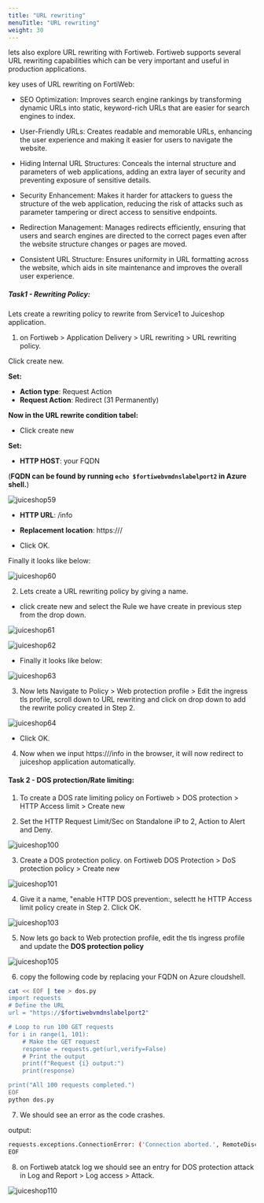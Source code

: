 ```yaml
---
title: "URL rewriting"
menuTitle: "URL rewriting"
weight: 30
---
```



lets also explore URL rewriting with Fortiweb. Fortiweb supports several URL rewriting capabilities which can be very important and useful in production applications.

key uses of URL rewriting on FortiWeb:

- SEO Optimization: Improves search engine rankings by transforming dynamic URLs into static, keyword-rich URLs that are easier for search engines to index.

- User-Friendly URLs: Creates readable and memorable URLs, enhancing the user experience and making it easier for users to navigate the website.

- Hiding Internal URL Structures: Conceals the internal structure and parameters of web applications, adding an extra layer of security and preventing exposure of sensitive details.

- Security Enhancement: Makes it harder for attackers to guess the structure of the web application, reducing the risk of attacks such as parameter tampering or direct access to sensitive endpoints.

- Redirection Management: Manages redirects efficiently, ensuring that users and search engines are directed to the correct pages even after the website structure changes or pages are moved.

- Consistent URL Structure: Ensures uniformity in URL formatting across the website, which aids in site maintenance and improves the overall user experience.


##### Task1 - Rewriting Policy:

Lets create a rewriting policy to rewrite from Service1 to Juiceshop application.

1. on Fortiweb > Application Delivery > URL rewriting > URL rewriting policy.

Click create new.

**Set:**

- **Action type**: Request Action
- **Request Action**: Redirect (31 Permanently)

**Now in the URL rewrite condition tabel:**

- Click create new

**Set:**

- **HTTP HOST**: your FQDN  

(**FQDN can be found by running ```echo $fortiwebvmdnslabelport2``` in Azure shell.**)

![juiceshop59](../images/httphost.png)

- **HTTP URL**: /info

- **Replacement location**: https://**<FQDN>**/ 

- Click OK.

Finally it looks like below: 

![juiceshop60](../images/urlcr.png)

2. Lets create a URL rewriting policy by giving a name.

- click create new and select the Rule we have create in previous step from the drop down. 

![juiceshop61](../images/rewrite.png)

![juiceshop62](../images/hostrewrite1.png)

- Finally it looks like below:

![juiceshop63](../images/finalpolicy.png)

3. Now lets Navigate to Policy > Web protection profile > Edit the ingress tls profile, scroll down to URL rewriting and click on drop down to add the rewrite policy created in Step 2.

![juiceshop64](../images/rewriteprofile.png)

- Click OK.

4. Now when we input https://**<FQDN>**/info in the browser, it will now redirect to juiceshop application automatically. 


#### Task 2 - DOS protection/Rate limiting:

1. To create a DOS rate limiting policy on Fortiweb > DOS protection > HTTP Access limit > Create new

2. Set the HTTP Request Limit/Sec on Standalone iP to 2, Action to Alert and Deny.

![juiceshop100](../images/dos.png)

3. Create a DOS protection policy. on Fortiweb DOS Protection > DoS protection policy > Create new

![juiceshop101](../images/dosp.png)


4. Give it a name, "enable HTTP DOS prevention:, selectt he HTTP Access limit policy create in Step 2. Click OK.

![juiceshop103](../images/dosp2.png)

5. Now lets go back to Web protection profile, edit the tls ingress profile and update the **DOS protection policy**

![juiceshop105](../images/dosprofile.png)

6. copy the following code by replacing your FQDN on Azure cloudshell.

```bash
cat << EOF | tee > dos.py
import requests
# Define the URL
url = "https://$fortiwebvmdnslabelport2"

# Loop to run 100 GET requests
for i in range(1, 101):
    # Make the GET request
    response = requests.get(url,verify=False)
    # Print the output
    print(f"Request {i} output:")
    print(response)

print("All 100 requests completed.")
EOF
python dos.py
```

7. We should see an error as the code crashes. 

output: 

```bash
requests.exceptions.ConnectionError: ('Connection aborted.', RemoteDisconnected('Remote end closed connection without response'))
EOF
```

8. on Fortiweb atatck log we should see an entry for DOS protection attack in Log and Report > Log access > Attack.

![juiceshop110](../images/attack2.png)

